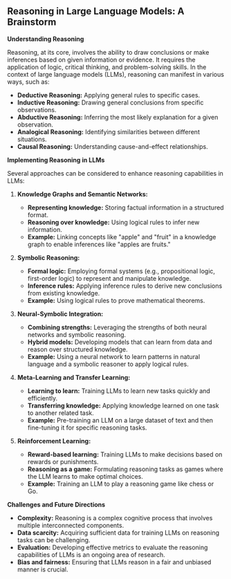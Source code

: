 ## Reasoning in Large Language Models: A Brainstorm

**Understanding Reasoning**

Reasoning, at its core, involves the ability to draw conclusions or make inferences based on given information or evidence. It requires the application of logic, critical thinking, and problem-solving skills. In the context of large language models (LLMs), reasoning can manifest in various ways, such as:

* **Deductive Reasoning:** Applying general rules to specific cases.
* **Inductive Reasoning:** Drawing general conclusions from specific observations.
* **Abductive Reasoning:** Inferring the most likely explanation for a given observation.
* **Analogical Reasoning:** Identifying similarities between different situations.
* **Causal Reasoning:** Understanding cause-and-effect relationships.

**Implementing Reasoning in LLMs**

Several approaches can be considered to enhance reasoning capabilities in LLMs:

1. **Knowledge Graphs and Semantic Networks:**
   * **Representing knowledge:** Storing factual information in a structured format.
   * **Reasoning over knowledge:** Using logical rules to infer new information.
   * **Example:** Linking concepts like "apple" and "fruit" in a knowledge graph to enable inferences like "apples are fruits."

2. **Symbolic Reasoning:**
   * **Formal logic:** Employing formal systems (e.g., propositional logic, first-order logic) to represent and manipulate knowledge.
   * **Inference rules:** Applying inference rules to derive new conclusions from existing knowledge.
   * **Example:** Using logical rules to prove mathematical theorems.

3. **Neural-Symbolic Integration:**
   * **Combining strengths:** Leveraging the strengths of both neural networks and symbolic reasoning.
   * **Hybrid models:** Developing models that can learn from data and reason over structured knowledge.
   * **Example:** Using a neural network to learn patterns in natural language and a symbolic reasoner to apply logical rules.

4. **Meta-Learning and Transfer Learning:**
   * **Learning to learn:** Training LLMs to learn new tasks quickly and efficiently.
   * **Transferring knowledge:** Applying knowledge learned on one task to another related task.
   * **Example:** Pre-training an LLM on a large dataset of text and then fine-tuning it for specific reasoning tasks.

5. **Reinforcement Learning:**
   * **Reward-based learning:** Training LLMs to make decisions based on rewards or punishments.
   * **Reasoning as a game:** Formulating reasoning tasks as games where the LLM learns to make optimal choices.
   * **Example:** Training an LLM to play a reasoning game like chess or Go.

**Challenges and Future Directions**

* **Complexity:** Reasoning is a complex cognitive process that involves multiple interconnected components.
* **Data scarcity:** Acquiring sufficient data for training LLMs on reasoning tasks can be challenging.
* **Evaluation:** Developing effective metrics to evaluate the reasoning capabilities of LLMs is an ongoing area of research.
* **Bias and fairness:** Ensuring that LLMs reason in a fair and unbiased manner is crucial.
